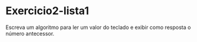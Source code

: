 # Exercicio2-lista1
Escreva um algoritmo para ler um valor do teclado e exibir como resposta o número antecessor.
